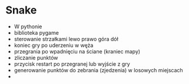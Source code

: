 # Snake 
- W pythonie 
- biblioteka pygame 
- sterowanie strzałkami lewo prawo góra dół
- koniec gry po uderzeniu w węża 
- przegrania po wpadnięciu na ściane (kraniec mapy)
- zliczanie punktów
- przycisk restart po przegranej lub wyjście z gry 
- generowanie punktów do zebrania (zjedzenia) w losowych miejscach 
- 
